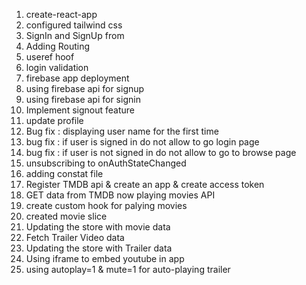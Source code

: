 

1. create-react-app
2. configured tailwind css
3. SignIn and SignUp from
4. Adding Routing
5. useref hoof
6. login validation
7. firebase app deployment
8. using firebase api for signup
9. using firebase api for signin
10. Implement signout feature
11. update profile
12. Bug fix : displaying user name for the first time
13. bug fix : if user is signed in do not allow to go login page
14. bug fix : if user is not signed in do not allow to go to browse page
15. unsubscribing to onAuthStateChanged
16. adding constat file
17. Register TMDB api & create an app & create access token
18. GET data from TMDB now playing movies API
19. create custom hook for palying movies
20. created movie slice
21. Updating the store with movie data
22. Fetch Trailer Video data
23. Updating the store with Trailer data
24. Using iframe to embed youtube in app
24. using autoplay=1 & mute=1 for auto-playing trailer
